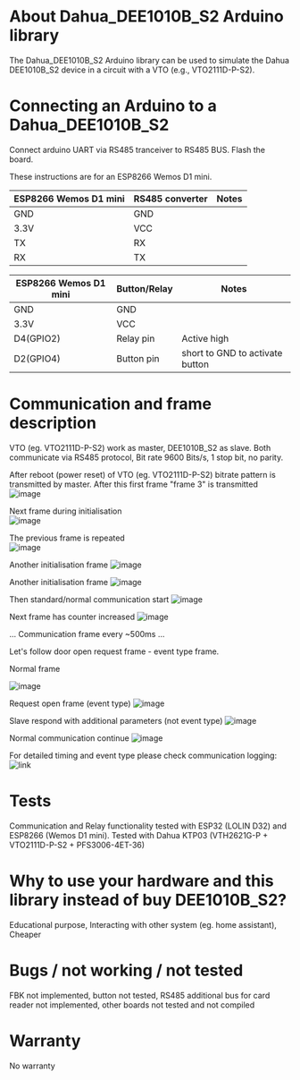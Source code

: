# About Dahua_DEE1010B_S2 Arduino library
The Dahua_DEE1010B_S2 Arduino library can be used to simulate the Dahua DEE1010B_S2 device in a circuit with a VTO (e.g., VTO2111D-P-S2).

# Connecting an Arduino to a Dahua_DEE1010B_S2
Connect arduino UART via RS485 tranceiver to RS485 BUS. Flash the board. 

These instructions are for an ESP8266 Wemos D1 mini.

|ESP8266 Wemos D1 mini|RS485 converter|Notes|
|-------|------|-----|
|GND    |GND| |
|3.3V|VCC| |
|TX|RX| |
|RX|TX| |

|ESP8266 Wemos D1 mini|Button/Relay|Notes|
|-------|------|-----|
|GND    |GND| |
|3.3V|VCC| |
|D4(GPIO2)|Relay pin|Active high|
|D2(GPIO4)|Button pin|short to GND to activate button|

# Communication and frame description
VTO (eg. VTO2111D-P-S2) work as master, DEE1010B_S2 as slave. Both communicate via RS485 protocol, Bit rate 9600 Bits/s, 1 stop bit, no parity.

After reboot (power reset) of VTO (eg. VTO2111D-P-S2) bitrate pattern is transmitted by master. After this first frame "frame 3" is transmitted
![image](https://github.com/mrmdudek/Dahua-DEE1010B-S2/assets/57598064/f26f26bd-7154-4f3e-84dd-61e3b74f839c)

Next frame during initialisation 	
![image](https://github.com/mrmdudek/Dahua-DEE1010B-S2/assets/57598064/c9873d15-4ac9-497a-813f-4c244387dd99)

The previous frame is repeated	
![image](https://github.com/mrmdudek/Dahua-DEE1010B-S2/assets/57598064/68a1682b-ba19-417e-988d-818680ca1a29)

Another initialisation frame
![image](https://github.com/mrmdudek/Dahua-DEE1010B-S2/assets/57598064/40026cb3-cdc8-4ccd-a0ad-5f11813a7935)

Another initialisation frame
![image](https://github.com/mrmdudek/Dahua-DEE1010B-S2/assets/57598064/42485863-0949-4aac-8150-2ed8370137bc)

Then standard/normal communication start
![image](https://github.com/mrmdudek/Dahua-DEE1010B-S2/assets/57598064/d64ed0e3-116a-4d6c-bf1a-217b5cf3a6ad)

Next frame has counter increased
![image](https://github.com/mrmdudek/Dahua-DEE1010B-S2/assets/57598064/39420de1-6d0d-4143-99a0-a9552d8d71b0)

...
Communication frame every ~500ms
...

Let's follow door open request frame - event type frame. 

Normal frame

![image](https://github.com/mrmdudek/Dahua-DEE1010B-S2/assets/57598064/7cfde598-522e-4ad0-94b4-f23374fdb440)

Request open frame (event type)
![image](https://github.com/mrmdudek/Dahua-DEE1010B-S2/assets/57598064/b0a0455b-92bb-49a3-a5f2-7fe71f687bec)

Slave respond with additional parameters (not event type)
![image](https://github.com/mrmdudek/Dahua-DEE1010B-S2/assets/57598064/270ba52b-d6a6-44ec-9d3e-c9947a013ad1)

Normal communication continue
![image](https://github.com/mrmdudek/Dahua-DEE1010B-S2/assets/57598064/10dae439-6ec5-4ce7-ba8a-57acfef1dc57)

For detailed timing and event type please check communication logging: 
![link](https://github.com/mrmdudek/Dahua-DEE1010B-S2/tree/main/Communication%20logging)

# Tests
Communication and Relay functionality tested with ESP32 (LOLIN D32) and ESP8266 (Wemos D1 mini). Tested with Dahua KTP03 (VTH2621G-P + VTO2111D-P-S2 + PFS3006-4ET-36)

# Why to use your hardware and this library instead of buy DEE1010B_S2?
Educational purpose, Interacting with other system (eg. home assistant), Cheaper

# Bugs / not working / not tested
FBK not implemented, 
button not tested, 
RS485 additional bus for card reader not implemented,
other boards not tested and not compiled

# Warranty
No warranty

